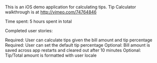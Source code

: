 This is an iOS demo application for calculating tips. Tip Calculator walkthrough is at http://vimeo.com/74764846

Time spent: 5 hours spent in total

Completed user stories:

Required: User can calculate tips given the bill amount and tip percentage
Required: User can set the default tip percentage
Optional: Bill amount is saved across app restarts and cleared out after 10 minutes
Optional: Tip/Total amount is formatted with user locale
